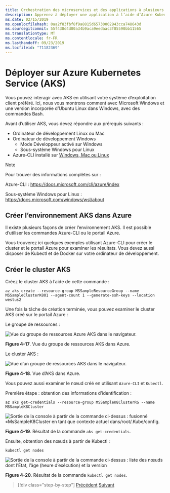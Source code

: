 ```yaml
---
title: Orchestration des microservices et des applications à plusieurs conteneurs pour une grande scalabilité et une haute disponibilité
description: Apprenez à déployer une application à l’aide d’Azure Kubernetes Service.
ms.date: 02/15/2019
ms.openlocfilehash: 0aa2f83fbf8f9a8815d65730002943cca748643d
ms.sourcegitcommit: 55f438d4d00a34b9aca9eedaac3f85590bb11565
ms.translationtype: MT
ms.contentlocale: fr-FR
ms.lasthandoff: 09/23/2019
ms.locfileid: "71182369"
---
```

# <a name="deploy-to-azure-kubernetes-service-aks"></a>Déployer sur Azure Kubernetes Service (AKS)

Vous pouvez interagir avec AKS en utilisant votre système d’exploitation client préféré. Ici, nous vous montrons comment avec Microsoft Windows et une version incorporée d’Ubuntu Linux dans Windows, avec des commandes Bash.

Avant d’utiliser AKS, vous devez répondre aux prérequis suivants :

- Ordinateur de développement Linux ou Mac
- Ordinateur de développement Windows
  - Mode Développeur activé sur Windows
  - Sous-système Windows pour Linux
- Azure-CLI installé sur [Windows, Mac ou Linux](https://docs.microsoft.com/cli/azure/install-azure-cli)

> [!NOTE]
> Pour trouver des informations complètes sur :
>
> Azure-CLI : <https://docs.microsoft.com/cli/azure/index>
>
> Sous-système Windows pour Linux : <https://docs.microsoft.com/windows/wsl/about>

## <a name="create-the-aks-environment-in-azure"></a>Créer l’environnement AKS dans Azure

Il existe plusieurs façons de créer l’environnement AKS. Il est possible d’utiliser les commandes Azure-CLI ou le portail Azure.

Vous trouverez ici quelques exemples utilisant Azure-CLI pour créer le cluster et le portail Azure pour examiner les résultats. Vous devez aussi disposer de Kubectl et de Docker sur votre ordinateur de développement.  

## <a name="create-the-aks-cluster"></a>Créer le cluster AKS

Créez le cluster AKS à l’aide de cette commande :

```console
az aks create --resource-group MSSampleResourceGroup --name MSSampleClusterK801 --agent-count 1 --generate-ssh-keys --location westus2
```

Une fois la tâche de création terminée, vous pouvez examiner le cluster AKS créé sur le portail Azure :

Le groupe de ressources :

![Vue du groupe de ressources Azure AKS dans le navigateur.](media/aks-resource-group-view.png)

**Figure 4-17**. Vue du groupe de ressources AKS dans Azure.

Le cluster AKS :

![Vue d’un groupe de ressources AKS dans le navigateur.](media/aks-cluster-view.png)

**Figure 4-18**. Vue d’AKS dans Azure.

Vous pouvez aussi examiner le nœud créé en utilisant `Azure-CLI` et `Kubectl`.

Première étape : obtention des informations d’identification :

```console
az aks get-credentials --resource-group MSSampleK8ClusterRG --name MSSampleK8Cluster
```

![Sortie de la console à partir de la commande ci-dessus : fusionné «MsSampleK8Cluster en tant que contexte actuel dans/root/.Kube/config.](media/get-credentials-command-result.png)

**Figure 4-19**. Résultat de la commande `aks get-credentials`.

Ensuite, obtention des nœuds à partir de Kubectl :

```console
kubectl get nodes
```

![Sortie de la console à partir de la commande ci-dessus : liste des nœuds dont l’État, l’âge (heure d’exécution) et la version](media/kubectl-get-nodes-command-result.png)

**Figure 4-20**. Résultat de la commande `kubectl get nodes`.

>[!div class="step-by-step"]
>[Précédent](orchestrate-high-scalability-availability.md)
>[Suivant](docker-apps-development-environment.md)
